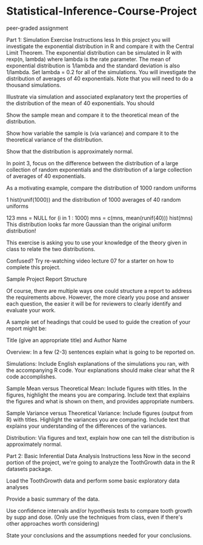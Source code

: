 # Statistical-Inference-Course-Project
 peer-graded assignment

Part 1: Simulation Exercise Instructions
less 
In this project you will investigate the exponential distribution in R and compare it with the Central Limit Theorem. The exponential distribution can be simulated in R with rexp(n, lambda) where lambda is the rate parameter. The mean of exponential distribution is 1/lambda and the standard deviation is also 1/lambda. Set lambda = 0.2 for all of the simulations. You will investigate the distribution of averages of 40 exponentials. Note that you will need to do a thousand simulations.

Illustrate via simulation and associated explanatory text the properties of the distribution of the mean of 40 exponentials. You should

Show the sample mean and compare it to the theoretical mean of the distribution.

Show how variable the sample is (via variance) and compare it to the theoretical variance of the distribution.

Show that the distribution is approximately normal.

In point 3, focus on the difference between the distribution of a large collection of random exponentials and the distribution of a large collection of averages of 40 exponentials.

As a motivating example, compare the distribution of 1000 random uniforms

1
hist(runif(1000))
and the distribution of 1000 averages of 40 random uniforms

123
mns = NULL
for (i in 1 : 1000) mns = c(mns, mean(runif(40)))
hist(mns)
This distribution looks far more Gaussian than the original uniform distribution!

This exercise is asking you to use your knowledge of the theory given in class to relate the two distributions.

Confused? Try re-watching video lecture 07 for a starter on how to complete this project.

Sample Project Report Structure

Of course, there are multiple ways one could structure a report to address the requirements above. However, the more clearly you pose and answer each question, the easier it will be for reviewers to clearly identify and evaluate your work.

A sample set of headings that could be used to guide the creation of your report might be:

Title (give an appropriate title) and Author Name

Overview: In a few (2-3) sentences explain what is going to be reported on.

Simulations: Include English explanations of the simulations you ran, with the accompanying R code. Your explanations should make clear what the R code accomplishes.

Sample Mean versus Theoretical Mean: Include figures with titles. In the figures, highlight the means you are comparing. Include text that explains the figures and what is shown on them, and provides appropriate numbers.

Sample Variance versus Theoretical Variance: Include figures (output from R) with titles. Highlight the variances you are comparing. Include text that explains your understanding of the differences of the variances.

Distribution: Via figures and text, explain how one can tell the distribution is approximately normal.

Part 2: Basic Inferential Data Analysis Instructions
less 
Now in the second portion of the project, we're going to analyze the ToothGrowth data in the R datasets package.

Load the ToothGrowth data and perform some basic exploratory data analyses

Provide a basic summary of the data.

Use confidence intervals and/or hypothesis tests to compare tooth growth by supp and dose. (Only use the techniques from class, even if there's other approaches worth considering)

State your conclusions and the assumptions needed for your conclusions.
